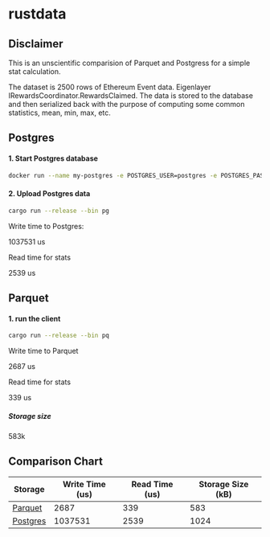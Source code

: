 # rustdata

## Disclaimer

This is an unscientific comparision of Parquet and Postgress for a simple stat calculation.

The dataset is 2500 rows of Ethereum Event data.  Eigenlayer IRewardsCoordinator.RewardsClaimed.  The data is stored to the database and then serialized back with the purpose of computing some common statistics, mean, min, max, etc.


## Postgres

#### 1. Start Postgres database

```bash
docker run --name my-postgres -e POSTGRES_USER=postgres -e POSTGRES_PASSWORD=password -e POSTGRES_DB=edb -p 5432:5432 -d postgres
```

#### 2. Upload Postgres data

```bash
cargo run --release --bin pg
```

Write time to Postgres:

1037531 us

Read time for stats

2539 us


## Parquet

#### 1. run the client

```bash
cargo run --release --bin pq
```

Write time to Parquet

2687 us

Read time for stats

339 us

##### Storage size

583k


## Comparison Chart

| Storage                                | Write Time (us) | Read Time (us) | Storage Size (kB) |
| -------------------------------------- | --------------- | -------------- | ----------------- |
| [Parquet](https://parquet.apache.org/) | 2687            | 339            | 583               |
| [Postgres](https://www.postgresql.org) | 1037531         | 2539           | 1024              |
